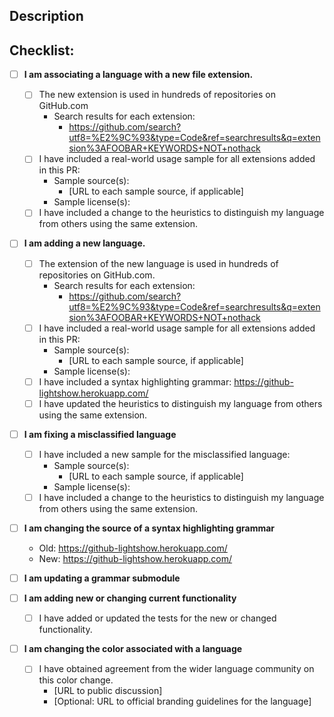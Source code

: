 <!--- Briefly describe your changes in the field above. -->

## Description
<!--- If necessary, go into depth of what this pull request is doing. -->

## Checklist:
<!--- Go over all the following points, and put an `x` in all the boxes that apply. -->
<!--- Feel free to remove whole sections, not points within the sections, that do not apply -->
<!--- If you're unsure about any of these, don't hesitate to ask. We're here to help! -->
- [ ] **I am associating a language with a new file extension.**
  - [ ] The new extension is used in hundreds of repositories on GitHub.com
    - Search results for each extension:
      <!-- Replace FOOBAR with the new extension, and KEYWORDS with keywords unique to the language. Repeat for each extension added. -->
      - https://github.com/search?utf8=%E2%9C%93&type=Code&ref=searchresults&q=extension%3AFOOBAR+KEYWORDS+NOT+nothack
  - [ ] I have included a real-world usage sample for all extensions added in this PR:
    - Sample source(s):
      - [URL to each sample source, if applicable]
    - Sample license(s):
  - [ ] I have included a change to the heuristics to distinguish my language from others using the same extension.

- [ ] **I am adding a new language.**
  - [ ] The extension of the new language is used in hundreds of repositories on GitHub.com.
    - Search results for each extension:
      <!-- Replace FOOBAR with the new extension, and KEYWORDS with keywords unique to the language. Repeat for each extension added. -->
      -  https://github.com/search?utf8=%E2%9C%93&type=Code&ref=searchresults&q=extension%3AFOOBAR+KEYWORDS+NOT+nothack
  - [ ] I have included a real-world usage sample for all extensions added in this PR:
    - Sample source(s):
      - [URL to each sample source, if applicable]
    - Sample license(s):
  <!-- Update the Lightshow URLs below to show the grammar in action if you included one. -->
  - [ ] I have included a syntax highlighting grammar: https://github-lightshow.herokuapp.com/
  - [ ] I have updated the heuristics to distinguish my language from others using the same extension.

- [ ] **I am fixing a misclassified language**
  - [ ] I have included a new sample for the misclassified language:
    - Sample source(s):
      - [URL to each sample source, if applicable]
    - Sample license(s):
  - [ ] I have included a change to the heuristics to distinguish my language from others using the same extension.

- [ ] **I am changing the source of a syntax highlighting grammar**
  <!-- Update the Lightshow URLs below to show the new and old grammars in action. -->
  - Old: https://github-lightshow.herokuapp.com/
  - New: https://github-lightshow.herokuapp.com/

- [ ] **I am updating a grammar submodule**
  <!-- That's not necessary, grammar submodules are updated automatically with each new release. -->

- [ ] **I am adding new or changing current functionality**
  <!-- This includes modifying the vendor, documentation, and generated lists. -->
  - [ ] I have added or updated the tests for the new or changed functionality.

- [ ] **I am changing the color associated with a language**
  <!-- Please ensure you have gathered agreement from the wider language community _before_ opening this PR -->
  - [ ] I have obtained agreement from the wider language community on this color change.
    - [URL to public discussion]
    - [Optional: URL to official branding guidelines for the language]